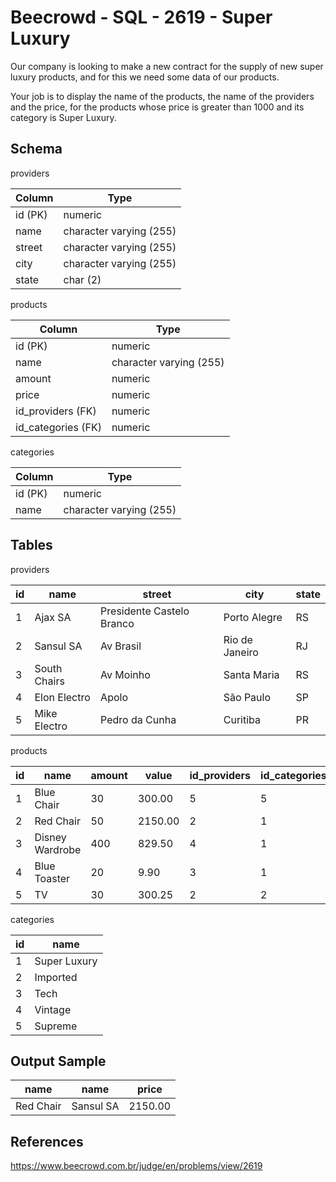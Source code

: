 # Beecrowd - SQL - 2619 - Super Luxury

Our company is looking to make a new contract for the supply of new super luxury products, 
and for this we need some data of our products.

Your job is to display the name of the products, the name of the providers and the price, 
for the products whose price is greater than 1000 and its category is Super Luxury.

## Schema

providers

| Column  | Type                    |
|---------|-------------------------|
| id (PK) | numeric                 |
| name    | character varying (255) |
| street  | character varying (255) |
| city    | character varying (255) |
| state   | char (2)                |


products

| Column             | Type                    |
|--------------------|-------------------------|
| id (PK)            | numeric                 |
| name               | character varying (255) |
| amount             | numeric                 |
| price              | numeric                 |
| id_providers (FK)  | numeric                 |
| id_categories (FK) | numeric                 |

categories

| Column             | Type                    |
|--------------------|-------------------------|
| id (PK)            | numeric                 |
| name               | character varying (255) |


## Tables

providers

| id  | name         | street                    | city           | state |
|-----|--------------|---------------------------|----------------|-------|
| 1   | Ajax SA      | Presidente Castelo Branco | Porto Alegre   | RS    |
| 2   | Sansul SA    | Av Brasil                 | Rio de Janeiro | RJ    |
| 3   | South Chairs | Av Moinho                 | Santa Maria    | RS    |
| 4   | Elon Electro | Apolo                     | São Paulo      | SP    |
| 5   | Mike Electro | Pedro da Cunha            | Curitiba       | PR    |


products

| id  | name            | amount | value   | id_providers | id_categories |
|-----|-----------------|--------|---------|--------------|---------------|
| 1   | Blue Chair      | 30     | 300.00  | 5            | 5             |
| 2   | Red Chair       | 50     | 2150.00 | 2            | 1             |
| 3   | Disney Wardrobe | 400    | 829.50  | 4            | 1             |
| 4   | Blue Toaster    | 20     | 9.90    | 3            | 1             |
| 5   | TV              | 30     | 300.25  | 2            | 2             |

categories

| id  | name         |
|-----|--------------|
| 1   | Super Luxury |
| 2   | Imported     |
| 3   | Tech         |
| 4   | Vintage      |
| 5   | Supreme      |


## Output Sample

| name      | name      | price   |
|-----------|-----------|---------|
| Red Chair | Sansul SA | 2150.00 |


## References
https://www.beecrowd.com.br/judge/en/problems/view/2619